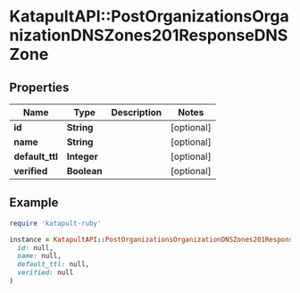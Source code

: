 # KatapultAPI::PostOrganizationsOrganizationDNSZones201ResponseDNSZone

## Properties

| Name | Type | Description | Notes |
| ---- | ---- | ----------- | ----- |
| **id** | **String** |  | [optional] |
| **name** | **String** |  | [optional] |
| **default_ttl** | **Integer** |  | [optional] |
| **verified** | **Boolean** |  | [optional] |

## Example

```ruby
require 'katapult-ruby'

instance = KatapultAPI::PostOrganizationsOrganizationDNSZones201ResponseDNSZone.new(
  id: null,
  name: null,
  default_ttl: null,
  verified: null
)
```

